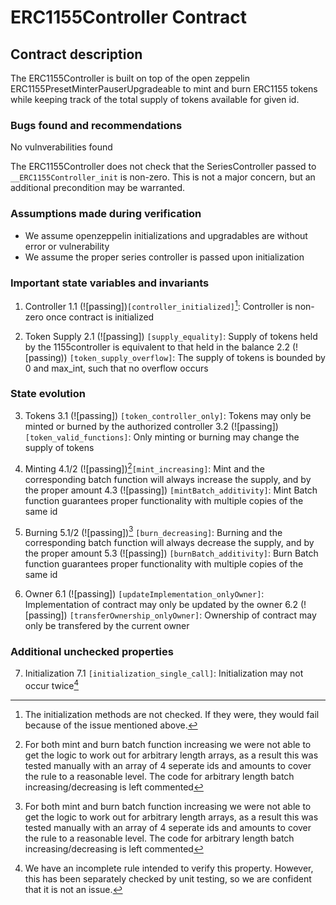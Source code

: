 # ERC1155Controller Contract

## Contract description

The ERC1155Controller is built on top of the open zeppelin ERC1155PresetMinterPauserUpgradeable to mint and burn ERC1155 tokens while keeping track of the total supply of tokens available for given id.

### Bugs found and recommendations

No vulnverabilities found

The ERC1155Controller does not check that the SeriesController passed to
`__ERC1155Controller_init` is non-zero. This is not a major concern, but an
additional precondition may be warranted.

### Assumptions made during verification

- We assume openzeppelin initializations and upgradables are without error or vulnerability
- We assume the proper series controller is passed upon initialization

### Important state variables and invariants

1. Controller
   1.1 (![passing])`[controller_initialized]`[^controllerinitializedcaveat]: Controller is non-zero once contract is initialized

[^controllerinitializedcaveat]:
    The initialization methods are not checked. If they were, they would fail
    because of the issue mentioned above.

2. Token Supply
   2.1 (![passing]) `[supply_equality]`: Supply of tokens held by the 1155controller is equivalent to that held in the balance
   2.2 (![passing)) `[token_supply_overflow]`: The supply of tokens is bounded by 0 and max_int, such that no overflow occurs

### State evolution

3. Tokens
   3.1 (![passing]) `[token_controller_only]`: Tokens may only be minted or burned by the authorized controller
   3.2 (![passing]) `[token_valid_functions]`: Only minting or burning may change the supply of tokens

4. Minting
   4.1/2 (![passing])[^manual]`[mint_increasing]`: Mint and the corresponding batch function will always increase the supply, and by the proper amount
   4.3 (![passing]) `[mintBatch_additivity]`: Mint Batch function guarantees proper functionality with multiple copies of the same id

5. Burning
   5.1/2 (![passing])[^manual] `[burn_decreasing]`: Burning and the corresponding batch function will always decrease the supply, and by the proper amount
   5.3 (![passing]) `[burnBatch_additivity]`: Burn Batch function guarantees proper functionality with multiple copies of the same id

[^manual]: For both mint and burn batch function increasing we were not able to get the logic to work out for arbitrary length arrays, as a result this was tested manually with an array of 4 seperate ids and amounts to cover the rule to a reasonable level. The code for arbitrary length batch increasing/decreasing is left commented

6. Owner
   6.1 (![passing]) `[updateImplementation_onlyOwner]`: Implementation of contract may only be updated by the owner
   6.2 (![passing]) `[transferOwnership_onlyOwner]`: Ownership of contract may only be transfered by the current owner

### Additional unchecked properties

7. Initialization
   7.1 `[initialization_single_call]`: Initialization may not occur twice[^erc1155_doublinit]

[^erc1155_doublinit]:
    We have an incomplete rule intended to verify this property. However, this
    has been separately checked by unit testing, so we are confident that it is
    not an issue.
